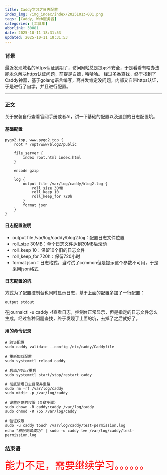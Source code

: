 ```yaml
---
title: Caddy学习之日志配置
index_img: /img_index/index/20251012-001.png
tags: [Caddy, Web服务器]
categories: [工具集]
abbrlink: 30081
date: 2025-10-11 18:31:53
updated: 2025-10-11 18:31:53
---
```



### 背景
最近发现域名的https认证到期了，访问网站总是提示不安全，于是看看有啥办法能永久解决https认证问题，前提是白嫖，哈哈哈。
经过多番查找，终于找到了Caddy神器，基于golang语言编写，高并发肯定没问题，内部又自带https认证，于是进行了自学，并且进行配置。




<!--more-->
<hr />

### 正文
关于安装自行查看官网手册或者AI，讲一下基础的配置以及遇到的日志配置坑。

#### 基础配置

```
pygo2.top, www.pygo2.top {
    root * /opt/www/blog2/public

    file_server {
        index root.html index.html
    }

    encode gzip

    log {
        output file /var/log/caddy/blog2.log {
            roll_size 30MB
            roll_keep 10
            roll_keep_for 720h
        }
        format json
    }
}
```

#### 日志配置说明

- output file /var/log/caddy/blog2.log：配置日志文件位置
- roll_size 30MB：单个日志文件达到30MB后滚动
- roll_keep 10：保留10个旧的日志文件
- roll_keep_for 720h：保留720小时
- format json：日志格式，当时试了common但是提示这个参数不可用，于是采用json格式

#### 日志配置的坑

方式为了配置控制台也同时显示日志，基于上面的配置多加了一行配置：
```
output stdout
```
在journalctl -u caddy -f查看日志，控制台正常显示，但是指定的日志文件怎么生成，经过各种问题查找，终于发现了上面的坑，去掉了之后就好了。

#### 用的命令记录

```
# 验证配置
sudo caddy validate --config /etc/caddy/Caddyfile

# 重新加载配置
sudo systemctl reload caddy

# 启动/停止/重启
sudo systemctl start/stop/restart caddy

# 彻底清理日志目录并重建
sudo rm -rf /var/log/caddy
sudo mkdir -p /var/log/caddy

# 设置正确的权限（关键步骤）
sudo chown -R caddy:caddy /var/log/caddy
sudo chmod -R 755 /var/log/caddy

# 验证权限
sudo -u caddy touch /var/log/caddy/test-permission.log
echo "权限测试成功" | sudo -u caddy tee /var/log/caddy/test-permission.log
```

### 结束语
<font size=6.5 color='red'>能力不足，需要继续学习。。。。。。</font>
